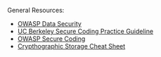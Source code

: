General Resources:

* [OWASP Data Security](https://www.owasp.org/index.php/Data_Security)
* [UC Berkeley Secure Coding Practice Guideline](https://security.berkeley.edu/secure-coding-practice-guidelines)
* [OWASP Secure Coding](https://www.owasp.org/index.php/OWASP_Secure_Coding_Practices_-_Quick_Reference_Guide)
* [Crypthographic Storage Cheat Sheet](https://www.owasp.org/index.php/Cryptographic_Storage_Cheat_Sheet)